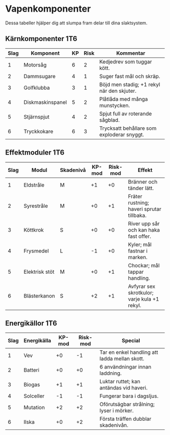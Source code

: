 # Vapenkomponenter

Dessa tabeller hjälper dig att slumpa fram delar till dina slaktsystem.

## Kärnkomponenter 1T6
| Slag | Komponent | KP | Risk | Kommentar |
|------|-----------|----|------|-----------|
| 1 | Motorsåg | 6 | 2 | Kedjedrev som tuggar kött. |
| 2 | Dammsugare | 4 | 1 | Suger fast mål och skräp. |
| 3 | Golfklubba | 3 | 1 | Böjd men stadig; +1 rekyl när den skjuter. |
| 4 | Diskmaskinspanel | 5 | 2 | Plåtlåda med många munstycken. |
| 5 | Stjärnspjut | 4 | 2 | Spjut full av roterande sågblad. |
| 6 | Tryckkokare | 6 | 3 | Trycksatt behållare som exploderar snyggt. |

## Effektmoduler 1T6
| Slag | Modul | Skadenivå | KP-mod | Risk-mod | Effekt |
|------|-------|-----------|--------|----------|--------|
| 1 | Eldstråle | M | +1 | +0 | Bränner och tänder lätt. |
| 2 | Syrestråle | M | +0 | +1 | Fräter rustning; haveri sprutar tillbaka. |
| 3 | Köttkrok | S | +0 | +0 | River upp sår och kan haka fast offer. |
| 4 | Frysmedel | L | -1 | +0 | Kyler; mål fastnar i marken. |
| 5 | Elektrisk stöt | M | +0 | +1 | Chockar; mål tappar handling. |
| 6 | Blästerkanon | S | +2 | +1 | Avfyrar sex skrotkulor; varje kula +1 rekyl. |

## Energikällor 1T6
| Slag | Energikälla | KP-mod | Risk-mod | Special |
|------|-------------|-------|----------|---------|
| 1 | Vev | +0 | -1 | Tar en enkel handling att ladda mellan skott. |
| 2 | Batteri | +0 | +0 | 6 användningar innan laddning. |
| 3 | Biogas | +1 | +1 | Luktar ruttet; kan antändas vid haveri. |
| 4 | Solceller | -1 | -1 | Fungerar bara i dagsljus. |
| 5 | Mutation | +2 | +2 | Oförutsägbar strålning; lyser i mörker. |
| 6 | Ilska | +0 | +2 | Första träffen dubblar skadenivån. |
